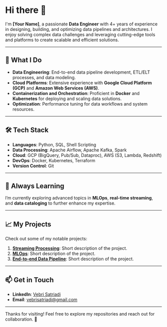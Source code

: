 # Hi there 👋  

I'm **[Your Name]**, a passionate **Data Engineer** with 4+ years of experience in designing, building, and optimizing data pipelines and architectures. I enjoy solving complex data challenges and leveraging cutting-edge tools and platforms to create scalable and efficient solutions.  

---

## 🚀 What I Do  
- **Data Engineering**: End-to-end data pipeline development, ETL/ELT processes, and data modeling.  
- **Cloud Platforms**: Extensive experience with **Google Cloud Platform (GCP)** and **Amazon Web Services (AWS)**.  
- **Containerization and Orchestration**: Proficient in **Docker** and **Kubernetes** for deploying and scaling data solutions.  
- **Optimization**: Performance tuning for data workflows and system resources.  

---

## 🛠️ Tech Stack  
- **Languages**: Python, SQL, Shell Scripting  
- **Data Processing**: Apache Airflow, Apache Kafka, Spark  
- **Cloud**: GCP (BigQuery, Pub/Sub, Dataproc), AWS (S3, Lambda, Redshift)  
- **DevOps**: Docker, Kubernetes, Terraform  
- **Version Control**: Git  

---

## 🌱 Always Learning  
I’m currently exploring advanced topics in **MLOps**, **real-time streaming**, and **data cataloging** to further enhance my expertise.  

---

## 📈 My Projects  
Check out some of my notable projects:  
1. **[Streaming Processing]((#https://github.com/vebrisatriadi/stream-processing))**: Short description of the project.  
2. **[MLOps](#https://github.com/vebrisatriadi?tab=repositories)**: Short description of the project.  
3. **[End-to-end Data Pipeline](#https://github.com/vebrisatriadi/end-to-end-pipeline)**: Short description of the project.  

---

## 📫 Get in Touch  
- **LinkedIn**: [Vebri Satriadi]((https://www.linkedin.com/in/vebri-satriadi/))  
- **Email**: vebrisatriadi@gmail.com 

---

Thanks for visiting! Feel free to explore my repositories and reach out for collaboration. 🚀  
